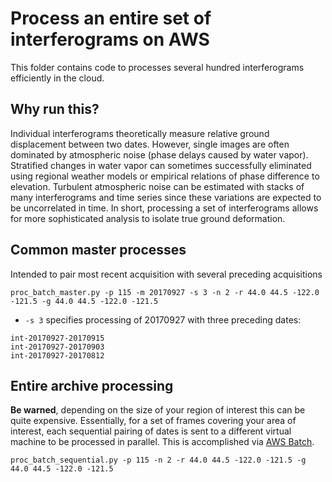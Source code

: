 # Process an entire set of interferograms on AWS

This folder contains code to processes several hundred interferograms efficiently in the cloud.

## Why run this?

Individual interferograms theoretically measure relative ground displacement between two dates. However, single images are often dominated by atmospheric noise (phase delays caused by water vapor). Stratified changes in water vapor can sometimes successfully eliminated using regional weather models or empirical relations of phase difference to elevation. Turbulent atmospheric noise can be estimated with stacks of many interferograms and time series since these variations are expected to be uncorrelated in time. In short, processing a set of interferograms allows for more sophisticated analysis to isolate true ground deformation.

## Common master processes

Intended to pair most recent acquisition with several preceding acquisitions

```
proc_batch_master.py -p 115 -m 20170927 -s 3 -n 2 -r 44.0 44.5 -122.0 -121.5 -g 44.0 44.5 -122.0 -121.5
```

* `-s 3` specifies processing of 20170927 with three preceding dates:

```
int-20170927-20170915
int-20170927-20170903
int-20170927-20170812
```

## Entire archive processing

**Be warned**, depending on the size of your region of interest this can be quite expensive. Essentially, for a set of frames covering your area of interest, each sequential pairing of dates is sent to a different virtual machine to be processed in parallel. This is accomplished via [AWS Batch](https://aws.amazon.com/batch/).

```
proc_batch_sequential.py -p 115 -n 2 -r 44.0 44.5 -122.0 -121.5 -g 44.0 44.5 -122.0 -121.5
```
